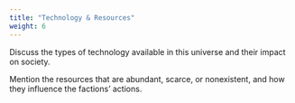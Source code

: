 ```yaml
---
title: "Technology & Resources"
weight: 6
---
```

Discuss the types of technology available in this universe and their impact on society.



Mention the resources that are abundant, scarce, or nonexistent, and how they influence the factions’ actions.

